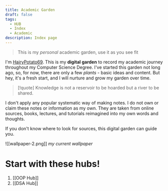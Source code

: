 ```yaml
---
title: Academic Garden
draft: false
tags:
  - HUB
  - Index
  - Academic
description: Index page
---
```

> This is my *personal* academic garden, use it as you see fit

I'm [HairyPotato69](https://github.com/HairyPotato69). This is my **digital garden** to record my academic journey throughout my Computer Science Degree. I've started this garden not long ago, so, for now, there are only a few *plants* - basic ideas and content. But hey, it's a fresh start, and I will nurture and grow my garden over time. 

>[!quote]
>Knowledge is not a reservoir to be hoarded but a river to be shared.

I don't apply any popular systematic way of making notes. 
I do not own or claim these notes or information as my own. They are taken from online sources, books, lectures, and tutorials reimagined into my own words and thoughts. 

If you don't know where to look for sources, this digital garden can guide you. 

![[wallpaper-2.png]]
*my current wallpaper*
# Start with these hubs!
1. [[OOP Hub]]
2. [[DSA Hub]]